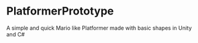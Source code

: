 # PlatformerPrototype
A simple and quick Mario like Platformer made with basic shapes in Unity and C#
